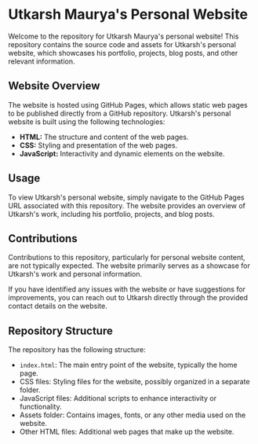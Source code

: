 # Utkarsh Maurya's Personal Website

Welcome to the repository for Utkarsh Maurya's personal website! This repository contains the source code and assets for Utkarsh's personal website, which showcases his portfolio, projects, blog posts, and other relevant information.

## Website Overview

The website is hosted using GitHub Pages, which allows static web pages to be published directly from a GitHub repository. Utkarsh's personal website is built using the following technologies:

- **HTML:** The structure and content of the web pages.
- **CSS:** Styling and presentation of the web pages.
- **JavaScript:** Interactivity and dynamic elements on the website.

## Usage

To view Utkarsh's personal website, simply navigate to the GitHub Pages URL associated with this repository. The website provides an overview of Utkarsh's work, including his portfolio, projects, and blog posts.

## Contributions

Contributions to this repository, particularly for personal website content, are not typically expected. The website primarily serves as a showcase for Utkarsh's work and personal information.

If you have identified any issues with the website or have suggestions for improvements, you can reach out to Utkarsh directly through the provided contact details on the website.

## Repository Structure

The repository has the following structure:

- `index.html`: The main entry point of the website, typically the home page.
- CSS files: Styling files for the website, possibly organized in a separate folder.
- JavaScript files: Additional scripts to enhance interactivity or functionality.
- Assets folder: Contains images, fonts, or any other media used on the website.
- Other HTML files: Additional web pages that make up the website.
